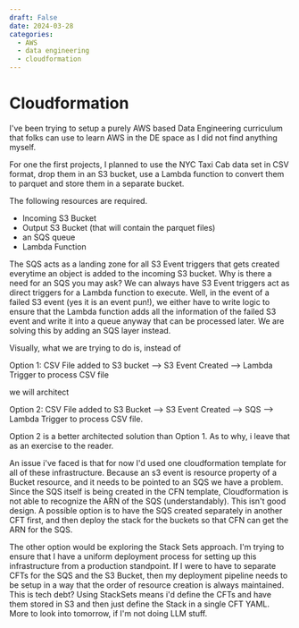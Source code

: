 ```yaml
---
draft: False
date: 2024-03-28
categories:
  - AWS
  - data engineering
  - cloudformation
---
```



# Cloudformation 

I've been trying to setup a purely AWS based Data Engineering curriculum that folks can use to learn AWS in the DE space as I did not find anything myself.

For one the first projects, I planned to use the NYC Taxi Cab data set in CSV format, drop them in an S3 bucket, use a Lambda function to convert them to parquet and store them in a separate bucket.

The following resources are required.
 - Incoming S3 Bucket
 - Output S3 Bucket (that will contain the parquet files)
 - an SQS queue 
 - Lambda Function

 The SQS acts as a landing zone for all S3 Event triggers that gets created everytime an object is added to the incoming S3 bucket. Why is there a need for an SQS you may ask? We can always have S3 Event triggers act as direct triggers for a Lambda function to execute. Well, in the event of a failed S3 event (yes it is an event pun!), we either have to write logic to ensure that the Lambda function adds all the information of the failed S3 event and write it into a queue anyway that can be processed later. We are solving this by adding an SQS layer instead.

 Visually, what we are trying to do is, instead of

Option 1:  CSV File added to S3 bucket --> S3 Event Created --> Lambda Trigger to process CSV file

we will architect

Option 2:  CSV File added to S3 Bucket --> S3 Event Created --> SQS --> Lambda Trigger to process CSV file.

Option 2 is a better architected solution than Option 1. As to why, i leave that as an exercise to the reader.

An issue i've faced is that for now I'd used one cloudformation template for all of these infrastructure. Because an s3 event is resource property of a Bucket resource, and it needs to be pointed to an SQS we have a problem. Since the SQS itself is being created in the CFN template, Cloudformation is not able to recognize the ARN of the SQS (understandably). This isn't good design. A possible option is to have the SQS created separately in another CFT first, and then deploy the stack for the buckets so that CFN can get the ARN for the SQS.

The other option would be exploring the Stack Sets approach. I'm trying to ensure that I have a uniform deployment process for setting up this infrastructure from a production standpoint. If I were to have to separate CFTs for the SQS and the S3 Bucket, then my deployment pipeline needs to be setup in a way that the order of resource creation is always maintained. This is tech debt? Using StackSets means i'd define the CFTs and have them stored in S3 and then just define the Stack in a single CFT YAML. More to look into tomorrow, if I'm not doing LLM stuff.

